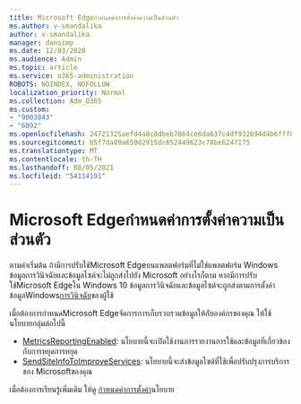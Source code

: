 ```yaml
---
title: Microsoft Edgeกําหนดค่าการตั้งค่าความเป็นส่วนตัว
ms.author: v-smandalika
author: v-smandalika
manager: dansimp
ms.date: 12/03/2020
ms.audience: Admin
ms.topic: article
ms.service: o365-administration
ROBOTS: NOINDEX, NOFOLLOW
localization_priority: Normal
ms.collection: Adm_O365
ms.custom:
- "9003843"
- "6892"
ms.openlocfilehash: 24721325aefd4a8c0dbeb7864ce6da637c4df932694d4b6fff80cab5bb5b4319
ms.sourcegitcommit: b5f7da89a650d2915dc652449623c78be6247175
ms.translationtype: MT
ms.contentlocale: th-TH
ms.lasthandoff: 08/05/2021
ms.locfileid: "54114191"
---
```

# <a name="microsoft-edge-configure-privacy-settings"></a>Microsoft Edgeกําหนดค่าการตั้งค่าความเป็นส่วนตัว

ตามค่าเริ่มต้น ถ้ามีการปรับใช้Microsoft Edgeบนแพลตฟอร์มที่ไม่ใช่แพลตฟอร์ม Windows ข้อมูลการวินิจฉัยและข้อมูลไซต์จะไม่ถูกส่งไปยัง Microsoft อย่างไรก็ตาม หากมีการปรับใช้Microsoft Edgeใน Windows 10 ข้อมูลการวินิจฉัยและข้อมูลไซต์จะถูกส่งตามการตั้งค่าข้อมูลWindows[การวินิจฉัย](https://docs.microsoft.com/windows/privacy/configure-windows-diagnostic-data-in-your-organization)ของผู้ใช้

เมื่อต้องการกําหนดMicrosoft Edgeจัดการการเก็บรวบรวมข้อมูลให้กับองค์กรของคุณ ให้ใช้นโยบายกลุ่มต่อไปนี้
- [MetricsReportingEnabled](https://docs.microsoft.com/DeployEdge/microsoft-edge-policies#metricsreportingenabled): นโยบายนี้จะเปิดใช้งานการรายงานการใช้และข้อมูลที่เกี่ยวข้องกับการหยุดการหยุด
- [SendSiteInfoToImproveServices](https://docs.microsoft.com/DeployEdge/microsoft-edge-policies#sendsiteinfotoimproveservices): นโยบายนี้จะส่งข้อมูลไซต์ที่ใช้เพื่อปรับปรุงการบริการของ Microsoftของคุณ

เมื่อต้องการเรียนรู้เพิ่มเติม ให้ดู [กําหนดค่าการตั้งค่า](https://docs.microsoft.com/deployedge/microsoft-edge-enterprise-privacy-settings#configure-policy-settings)นโยบาย